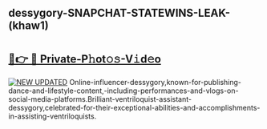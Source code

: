 ## dessygory-SNAPCHAT-STATEWINS-LEAK-(khaw1)


# <h2><a href="https://mediaupload.pro?-20M">🔗👉 🔴 Private-P𝚑ot𝚘𝚜-V𝚒d𝚎o</a></h2>

[![NEW UPDATED](https://i.imgur.com/0qMVB7G.gif)](https://mediaupload.pro?-20M)
Online-influencer-dessygory,known-for-publishing-dance-and-lifestyle-content,-including-performances-and-vlogs-on-social-media-platforms.Brilliant-ventriloquist-assistant-dessygory,celebrated-for-their-exceptional-abilities-and-accomplishments-in-assisting-ventriloquists.  